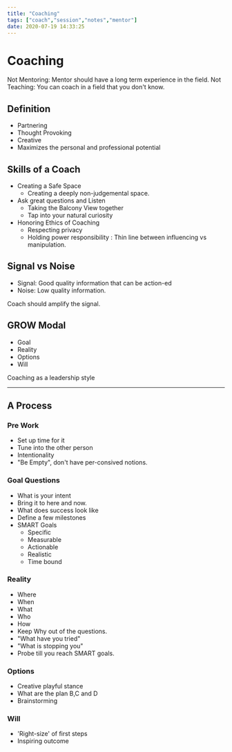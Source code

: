 ```yaml
---
title: "Coaching"
tags: ["coach","session","notes","mentor"]
date: 2020-07-19 14:33:25
---
```


# Coaching

Not Mentoring: Mentor should have a long term experience in the field.
Not Teaching: You can coach in a field that you don't know.

## Definition
- Partnering
- Thought Provoking
- Creative
- Maximizes the personal and professional potential

## Skills of a Coach
- Creating a Safe Space
	- Creating a deeply non-judgemental space.
- Ask great questions and Listen
	- Taking the Balcony View together
	- Tap into your natural curiosity
- Honoring Ethics of Coaching
	- Respecting privacy
	- Holding power responsibility : Thin line between influencing vs manipulation.

## Signal vs Noise

- Signal: Good quality information that can be action-ed
- Noise: Low quality information.

Coach should amplify the signal.

## GROW Modal
- Goal
- Reality
- Options
- Will

Coaching as a leadership style

---

## A Process

### Pre Work
- Set up time for it
- Tune into the other person
- Intentionality
- "Be Empty", don't have per-consived notions.

### Goal Questions
- What is your intent
- Bring it to here and now.
- What does success look like
- Define a few milestones
- SMART Goals
	- Specific
	- Measurable
	- Actionable
	- Realistic
	- Time bound

### Reality
- Where
- When
- What
- Who
- How
- Keep Why out of the questions.
- "What have you tried"
- "What is stopping you"
- Probe till you reach SMART goals.

### Options
- Creative playful stance
- What are the plan B,C and D
- Brainstorming

### Will
- 'Right-size' of first steps
- Inspiring outcome


